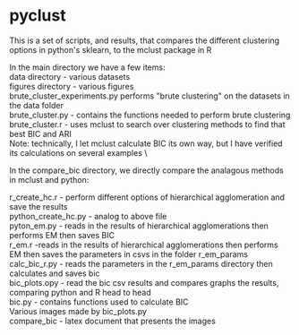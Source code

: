 # pyclust
This is a set of scripts, and results, that compares the different clustering options in python's sklearn, to the mclust package in R

In the main directory we have a few items: \
data directory - various datasets \
figures directory - various figures \
brute_cluster_experiments.py performs "brute clustering" on the datasets in the data folder \
brute_cluster.py - contains the functions needed to perform brute clustering \
brute_cluster.r - uses mclust to search over clustering methods to find that best BIC and ARI \
	Note: technically, I let mclust calculate BIC its own way, but I have verified its calculations on several examples \


In the compare_bic directory, we directly compare the analagous methods in mclust and python:

r_create_hc.r - perform different options of hierarchical agglomeration and save the results \
python_create_hc.py - analog to above file \
pyton_em.py - reads in the results of hierarchical agglomerations then performs EM then saves BIC \
r_em.r -reads in the results of hierarchical agglomerations then performs EM then saves the parameters in csvs in the folder r_em_params \
calc_bic_r.py - reads the parameters in the r_em_params directory then calculates and saves bic \
bic_plots.opy - read the bic csv results and compares graphs the results, comparing python and R head to head \
bic.py - contains functions used to calculate BIC \
Various images made by bic_plots.py \
compare_bic - latex document that presents the images

